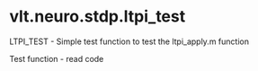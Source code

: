 # vlt.neuro.stdp.ltpi_test

  LTPI_TEST - Simple test function to test the ltpi_apply.m function
 
   Test function - read code
